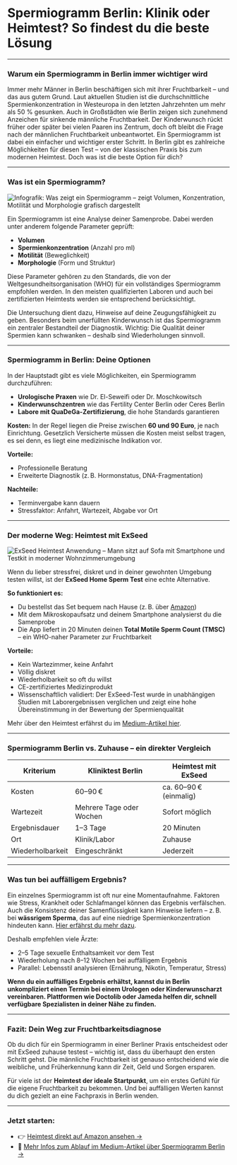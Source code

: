 <h1 id="spermiogramm-berlin-klinik-oder-heimtest-so-findest-du-die-beste-l-sung">Spermiogramm Berlin: Klinik oder Heimtest? So findest du die beste Lösung</h1>
<hr>
<h3 id="einleitung-warum-ein-spermiogramm-in-berlin-immer-wichtiger-wird">Warum ein Spermiogramm in Berlin immer wichtiger wird</h3>
<p>Immer mehr Männer in Berlin beschäftigen sich mit ihrer Fruchtbarkeit – und das aus gutem Grund. Laut aktuellen Studien ist die durchschnittliche Spermienkonzentration in Westeuropa in den letzten Jahrzehnten um mehr als 50 % gesunken. Auch in Großstädten wie Berlin zeigen sich zunehmend Anzeichen für sinkende männliche Fruchtbarkeit. Der Kinderwunsch rückt früher oder später bei vielen Paaren ins Zentrum, doch oft bleibt die Frage nach der männlichen Fruchtbarkeit unbeantwortet. Ein Spermiogramm ist dabei ein einfacher und wichtiger erster Schritt. In Berlin gibt es zahlreiche Möglichkeiten für diesen Test – von der klassischen Praxis bis zum modernen Heimtest. Doch was ist die beste Option für dich?</p>
<hr>
<h3 id="was-ist-ein-spermiogramm-">Was ist ein Spermiogramm?</h3>
<p><img src="https://i.postimg.cc/CKzKJjmL/Chat-GPT-Image-Jun-23-2025-04-51-44-PM.png" alt="Infografik: Was zeigt ein Spermiogramm – zeigt Volumen, Konzentration, Motilität und Morphologie grafisch dargestellt"></p>
<p>Ein Spermiogramm ist eine Analyse deiner Samenprobe. Dabei werden unter anderem folgende Parameter geprüft:</p>
<ul>
<li><strong>Volumen</strong></li>
<li><strong>Spermienkonzentration</strong> (Anzahl pro ml)</li>
<li><strong>Motilität</strong> (Beweglichkeit)</li>
<li><strong>Morphologie</strong> (Form und Struktur)</li>
</ul>
<p>Diese Parameter gehören zu den Standards, die von der Weltgesundheitsorganisation (WHO) für ein vollständiges Spermiogramm empfohlen werden. In den meisten qualifizierten Laboren und auch bei zertifizierten Heimtests werden sie entsprechend berücksichtigt.</p>
<p>Die Untersuchung dient dazu, Hinweise auf deine Zeugungsfähigkeit zu geben. Besonders beim unerfüllten Kinderwunsch ist das Spermiogramm ein zentraler Bestandteil der Diagnostik. Wichtig: Die Qualität deiner Spermien kann schwanken – deshalb sind Wiederholungen sinnvoll.</p>
<hr>
<h3 id="spermiogramm-in-berlin-deine-optionen">Spermiogramm in Berlin: Deine Optionen</h3>
<p>In der Hauptstadt gibt es viele Möglichkeiten, ein Spermiogramm durchzuführen:</p>
<ul>
<li><strong>Urologische Praxen</strong> wie Dr. El-Seweifi oder Dr. Moschkowitsch</li>
<li><strong>Kinderwunschzentren</strong> wie das Fertility Center Berlin oder Ceres Berlin</li>
<li><strong>Labore mit QuaDeGa-Zertifizierung</strong>, die hohe Standards garantieren</li>
</ul>
<p><strong>Kosten:</strong> In der Regel liegen die Preise zwischen <strong>60 und 90 Euro</strong>, je nach Einrichtung. Gesetzlich Versicherte müssen die Kosten meist selbst tragen, es sei denn, es liegt eine medizinische Indikation vor.</p>
<p><strong>Vorteile:</strong></p>
<ul>
<li>Professionelle Beratung</li>
<li>Erweiterte Diagnostik (z. B. Hormonstatus, DNA-Fragmentation)</li>
</ul>
<p><strong>Nachteile:</strong></p>
<ul>
<li>Terminvergabe kann dauern</li>
<li>Stressfaktor: Anfahrt, Wartezeit, Abgabe vor Ort</li>
</ul>
<hr>
<h3 id="der-moderne-weg-heimtest-mit-exseed">Der moderne Weg: Heimtest mit ExSeed</h3>
<p><img src="https://i.postimg.cc/4dxjp55B/device-2-min.jpg" alt="ExSeed Heimtest Anwendung – Mann sitzt auf Sofa mit Smartphone und Testkit in moderner Wohnzimmerumgebung"></p>
<p>Wenn du lieber stressfrei, diskret und in deiner gewohnten Umgebung testen willst, ist der <strong>ExSeed Home Sperm Test</strong> eine echte Alternative.</p>
<p><strong>So funktioniert es:</strong></p>
<ul>
<li>Du bestellst das Set bequem nach Hause (z. B. über <a href="https://www.amazon.de/dp/B08BX737SJ?th=1">Amazon</a>)</li>
<li>Mit dem Mikroskopaufsatz und deinem Smartphone analysierst du die Samenprobe</li>
<li>Die App liefert in 20 Minuten deinen <strong>Total Motile Sperm Count (TMSC)</strong> – ein WHO-naher Parameter zur Fruchtbarkeit</li>
</ul>
<p><strong>Vorteile:</strong></p>
<ul>
<li>Kein Wartezimmer, keine Anfahrt</li>
<li>Völlig diskret</li>
<li>Wiederholbarkeit so oft du willst</li>
<li>CE-zertifiziertes Medizinprodukt</li>
<li>Wissenschaftlich validiert: Der ExSeed-Test wurde in unabhängigen Studien mit Laborergebnissen verglichen und zeigt eine hohe Übereinstimmung in der Bewertung der Spermienqualität</li>
</ul>
<p>Mehr über den Heimtest erfährst du im <a href="https://medium.com/@ExSeedHealth/fruchtbarkeitstest-f%C3%BCr-m%C3%A4nner-warum-du-deinen-samen-jetzt-zuhause-testen-solltest-dc549f442932">Medium-Artikel hier</a>.</p>
<hr>
<h3 id="spermiogramm-berlin-vs-zuhause-ein-direkter-vergleich">Spermiogramm Berlin vs. Zuhause – ein direkter Vergleich</h3>
<table>
<thead>
<tr>
<th>Kriterium</th>
<th>Kliniktest Berlin</th>
<th>Heimtest mit ExSeed</th>
</tr>
</thead>
<tbody>
<tr>
<td>Kosten</td>
<td>60–90 €</td>
<td>ca. 60–90 € (einmalig)</td>
</tr>
<tr>
<td>Wartezeit</td>
<td>Mehrere Tage oder Wochen</td>
<td>Sofort möglich</td>
</tr>
<tr>
<td>Ergebnisdauer</td>
<td>1–3 Tage</td>
<td>20 Minuten</td>
</tr>
<tr>
<td>Ort</td>
<td>Klinik/Labor</td>
<td>Zuhause</td>
</tr>
<tr>
<td>Wiederholbarkeit</td>
<td>Eingeschränkt</td>
<td>Jederzeit</td>
</tr>
</tbody>
</table>
<hr>
<h3 id="was-tun-bei-auff-lligem-ergebnis-">Was tun bei auffälligem Ergebnis?</h3>
<p>Ein einzelnes Spermiogramm ist oft nur eine Momentaufnahme. Faktoren wie Stress, Krankheit oder Schlafmangel können das Ergebnis verfälschen. Auch die Konsistenz deiner Samenflüssigkeit kann Hinweise liefern – z. B. bei <strong>wässrigem Sperma</strong>, das auf eine niedrige Spermienkonzentration hindeuten kann. <a href="https://medium.com/@ExSeedHealth/w%C3%A4ssriges-sperma-was-es-%C3%BCber-die-m%C3%A4nnliche-fruchtbarkeit-verr%C3%A4t-und-wann-man-handeln-sollte-0d9e98c52585">Hier erfährst du mehr dazu</a>.</p>
<p>Deshalb empfehlen viele Ärzte:</p>
<ul>
<li>2–5 Tage sexuelle Enthaltsamkeit vor dem Test</li>
<li>Wiederholung nach 8–12 Wochen bei auffälligem Ergebnis</li>
<li>Parallel: Lebensstil analysieren (Ernährung, Nikotin, Temperatur, Stress)</li>
</ul>
<p><strong>Wenn du ein auffälliges Ergebnis erhältst, kannst du in Berlin unkompliziert einen Termin bei einem Urologen oder Kinderwunscharzt vereinbaren. Plattformen wie Doctolib oder Jameda helfen dir, schnell verfügbare Spezialisten in deiner Nähe zu finden.</strong></p>
<hr>
<h3 id="fazit-dein-weg-zur-fruchtbarkeitsdiagnose">Fazit: Dein Weg zur Fruchtbarkeitsdiagnose</h3>
<p>Ob du dich für ein Spermiogramm in einer Berliner Praxis entscheidest oder mit ExSeed zuhause testest – wichtig ist, dass du überhaupt den ersten Schritt gehst. Die männliche Fruchtbarkeit ist genauso entscheidend wie die weibliche, und Früherkennung kann dir Zeit, Geld und Sorgen ersparen.</p>
<p>Für viele ist der <strong>Heimtest der ideale Startpunkt</strong>, um ein erstes Gefühl für die eigene Fruchtbarkeit zu bekommen. Und bei auffälligen Werten kannst du dich gezielt an eine Fachpraxis in Berlin wenden.</p>
<hr>
<h3 id="jetzt-starten-">Jetzt starten:</h3>
<ul>
<li>👉 <a href="https://www.amazon.de/dp/B08BX737SJ?th=1">Heimtest direkt auf Amazon ansehen →</a></li>
<li>📖 <a href="https://medium.com/@ExSeedHealth/spermiogramm-berlin-fruchtbarkeit-testen-bequem-von-zu-hause-mit-exseed-d416a895cede">Mehr Infos zum Ablauf im Medium-Artikel über Spermiogramm Berlin →</a></li>
</ul>
